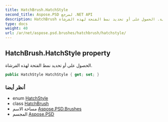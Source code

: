 ```yaml
---
title: HatchBrush.HatchStyle
second_title: Aspose.PSD لمرجع .NET API
description: HatchBrush ملكية. الحصول على أو تحديد نمط الفتحة لهذه الفرشاة.
type: docs
weight: 40
url: /ar/net/aspose.psd.brushes/hatchbrush/hatchstyle/
---
```

## HatchBrush.HatchStyle property

الحصول على أو تحديد نمط الفتحة لهذه الفرشاة.

```csharp
public HatchStyle HatchStyle { get; set; }
```

### أنظر أيضا

* enum [HatchStyle](../../../aspose.psd/hatchstyle/)
* class [HatchBrush](../)
* مساحة الاسم [Aspose.PSD.Brushes](../../hatchbrush/)
* المجسم [Aspose.PSD](../../../)


